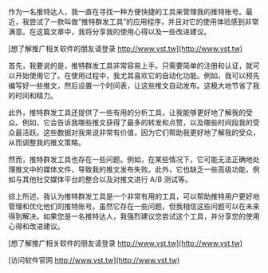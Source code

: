作为一名推特达人，我一直在寻找一种方便快捷的工具来管理我的推特账号。最近，我尝试了一款叫做“推特群发工具”的应用程序，并且对它的使用体验感到非常满意。在这篇文章中，我将分享我的使用心得以及一些改进建议。

[想了解推广相关软件的朋友请登录 http://www.vst.tw](http://www.vst.tw)

首先，我要说的是，推特群发工具非常容易上手。只需要简单的注册和认证，就可以开始使用它了。在使用过程中，我尤其喜欢它的自动化功能。例如，我可以预先编写好一些推文，然后设置一个时间表，让这些推文自动发布。这极大地节省了我的时间和精力。

此外，推特群发工具还提供了一些有用的分析工具，让我能够更好地了解我的受众。例如，它会告诉我哪些推文获得了最多的转发和点赞，以及哪些时间段我的受众最活跃。这些数据对我来说非常有价值，因为它们帮助我更好地了解我的受众，从而调整我的推文策略。

然而，推特群发工具也存在一些问题。例如，在某些情况下，它可能无法正确地处理推文中的媒体文件，导致我的推文发布失败。此外，它也缺乏一些高级功能，例如与其他社交媒体平台的整合以及对推文进行 A/B 测试等。

综上所述，我认为推特群发工具是一个非常有用的工具，可以帮助推特用户更好地管理和优化他们的推特账号。虽然它存在一些问题，但我相信这些问题可以在未来得到解决。如果您是一名推特达人，我强烈建议您尝试这个工具，并分享您的使用心得和改进建议。

[想了解推广相关软件的朋友请登录 http://www.vst.tw](http://www.vst.tw)


[访问软件官网 http://www.vst.tw](http://www.vst.tw)
